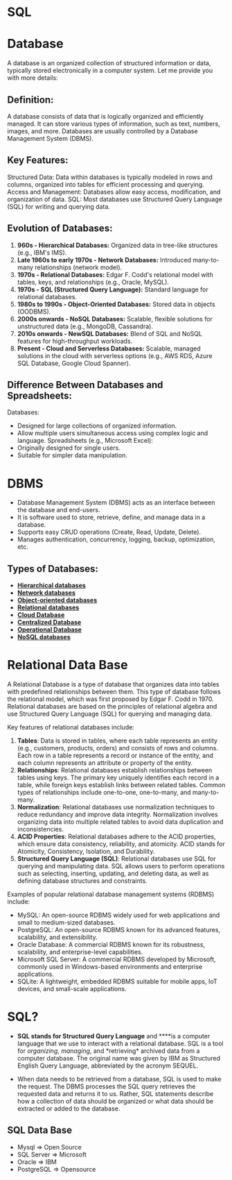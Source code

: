# SQL

# **Database**

A database is an organized collection of structured information or data, typically stored electronically in a computer system. Let me provide you with more details:

## **Definition:**

A database consists of data that is logically organized and efficiently managed. It can store various types of information, such as text, numbers, images, and more. Databases are usually controlled by a Database Management System (DBMS).

## **Key Features:**

Structured Data: Data within databases is typically modeled in rows and columns, organized into tables for efficient processing and querying.
Access and Management: Databases allow easy access, modification, and organization of data.
SQL: Most databases use Structured Query Language (SQL) for writing and querying data.

## **Evolution of Databases:**

1. **960s - Hierarchical Databases:** Organized data in tree-like structures (e.g., IBM's IMS).
2. **Late 1960s to early 1970s - Network Databases:** Introduced many-to-many relationships (network model).
3. **1970s - Relational Databases:** Edgar F. Codd's relational model with tables, keys, and relationships (e.g., Oracle, MySQL).
4. **1970s - SQL (Structured Query Language):** Standard language for relational databases.
5. **1980s to 1990s - Object-Oriented Databases:** Stored data in objects (OODBMS).
6. **2000s onwards - NoSQL Databases:** Scalable, flexible solutions for unstructured data (e.g., MongoDB, Cassandra).
7. **2010s onwards - NewSQL Databases:** Blend of SQL and NoSQL features for high-throughput workloads.
8. **Present - Cloud and Serverless Databases:** Scalable, managed solutions in the cloud with serverless options (e.g., AWS RDS, Azure SQL Database, Google Cloud Spanner).

## **Difference Between Databases and Spreadsheets:**

Databases:

- Designed for large collections of organized information.
- Allow multiple users simultaneous access using complex logic and language.
  Spreadsheets (e.g., Microsoft Excel):
- Originally designed for single users.
- Suitable for simpler data manipulation.

# **DBMS**

- Database Management System (DBMS) acts as an interface between the database and end-users.
- It is software used to store, retrieve, define, and manage data in a database.
- Supports easy CRUD operations (Create, Read, Update, Delete).
- Manages authentication, concurrency, logging, backup, optimization, etc.

## **Types of Databases:**

- **[Hierarchical databases](https://www.geeksforgeeks.org/hierarchical-model-in-dbms/)**
- **[Network databases](https://www.geeksforgeeks.org/network-model-in-dbms/)**
- **[Object-oriented databases](https://www.geeksforgeeks.org/difference-between-rdbms-and-oodbms/)**
- **[Relational databases](https://www.geeksforgeeks.org/relational-model-in-dbms/)**
- **[Cloud Database](https://www.geeksforgeeks.org/introduction-to-nosql-cloud-database-services/)**
- **[Centralized Database](https://www.geeksforgeeks.org/comparison-centralized-decentralized-and-distributed-systems/)**
- **[Operational Database](https://www.geeksforgeeks.org/differences-between-operational-database-systems-and-data-warehouse/)**
- **[NoSQL databases](https://www.geeksforgeeks.org/introduction-to-nosql/)**

# Relational Data Base

A Relational Database is a type of database that organizes data into tables with predefined relationships between them. This type of database follows the relational model, which was first proposed by Edgar F. Codd in 1970. Relational databases are based on the principles of relational algebra and use Structured Query Language (SQL) for querying and managing data.

Key features of relational databases include:

1. **Tables**: Data is stored in tables, where each table represents an entity (e.g., customers, products, orders) and consists of rows and columns. Each row in a table represents a record or instance of the entity, and each column represents an attribute or property of the entity.
2. **Relationships**: Relational databases establish relationships between tables using keys. The primary key uniquely identifies each record in a table, while foreign keys establish links between related tables. Common types of relationships include one-to-one, one-to-many, and many-to-many.
3. **Normalization**: Relational databases use normalization techniques to reduce redundancy and improve data integrity. Normalization involves organizing data into multiple related tables to avoid data duplication and inconsistencies.
4. **ACID Properties**: Relational databases adhere to the ACID properties, which ensure data consistency, reliability, and atomicity. ACID stands for Atomicity, Consistency, Isolation, and Durability.
5. **Structured Query Language (SQL)**: Relational databases use SQL for querying and manipulating data. SQL allows users to perform operations such as selecting, inserting, updating, and deleting data, as well as defining database structures and constraints.

Examples of popular relational database management systems (RDBMS) include:

- MySQL: An open-source RDBMS widely used for web applications and small to medium-sized databases.
- PostgreSQL: An open-source RDBMS known for its advanced features, scalability, and extensibility.
- Oracle Database: A commercial RDBMS known for its robustness, scalability, and enterprise-level capabilities.
- Microsoft SQL Server: A commercial RDBMS developed by Microsoft, commonly used in Windows-based environments and enterprise applications.
- SQLite: A lightweight, embedded RDBMS suitable for mobile apps, IoT devices, and small-scale applications.

# SQL?

- **SQL stands for Structured Query Language** and \**\*\*is a computer language that we use to interact with a relational database. SQL is a tool for *organizing*, *managing*, and *retrieving\* archived data from a computer database. The original name was given by IBM as Structured English Query Language, abbreviated by the acronym SEQUEL.

- When data needs to be retrieved from a database, SQL is used to make the request. The DBMS processes the SQL query retrieves the requested data and returns it to us. Rather, SQL statements describe how a collection of data should be organized or what data should be extracted or added to the database.

## SQL Data Base

- Mysql ⇒ Open Source
- SQL Server ⇒ Microsoft
- Oracle ⇒ IBM
- PostgreSQL ⇒ Opensource
